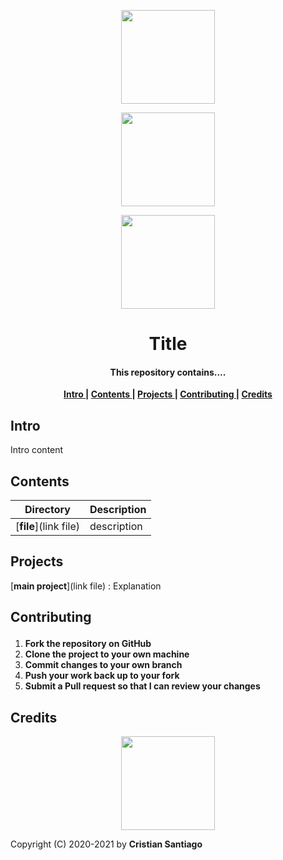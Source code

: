 <p align='center'> <img src="https://user-images.githubusercontent.com/75224625/114810660-ef3d1880-9d82-11eb-8729-235e323b8c6d.png" width = 150> </p>
<p align='center'> <img src="https://user-images.githubusercontent.com/75224625/114810809-3deab280-9d83-11eb-9aa0-a5e42fcb696c.png" width = 150> </p>
<p align='center'> <img src="https://user-images.githubusercontent.com/75224625/114810886-61156200-9d83-11eb-8ad2-cb44d9b84d23.png " width = 150> </p>
<h1 align='center'> Title</h1>

<h4 align='center'>This repository contains.... </h4>


<p align= 'center'> 
  <b>
    <a href ='#intro' > Intro </a>|
    <a href ='#contents' > Contents </a>|
    <a href ='#project' > Projects </a>|
    <a href ='#contribute'>Contributing </a>|
    <a href ='#credits' > Credits </a>
  </b>
</p>

<h2>
  <a name="intro">Intro </a> 
</h2>

<p>
  Intro content
</p>


<h2>
  <a name="contents">Contents </a> 
</h2>


Directory | Description
----------|-------------------------------------------
[**file**](link file)    | description
<h2>
  <a name="project">Projects </a> 
</h2>

[**main project**](link file) : Explanation
<h2>

  <a name="contribute">Contributing </a> 
</h2>


1. **Fork the repository on GitHub**
2. **Clone the project to your own machine**
3. **Commit changes to your own branch**
4. **Push your work back up to your fork**
5. **Submit a Pull request so that I can review your changes**

<h2>
  <a name="credits">Credits </a> 
</h2>
<p align='center'> <img src="" width = 150> </p>


Copyright (C) 2020-2021 by **Cristian Santiago** 
